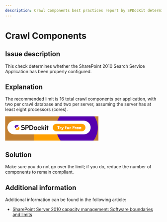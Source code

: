 ```yaml
---
description: Crawl Components best practices report by SPDocKit determines whether the SharePoint 2010 Search Service Application has been properly configured.
---
```


# Crawl Components

## Issue description

This check determines whether the SharePoint 2010 Search Service Application has been properly configured.

## Explanation

The recommended limit is 16 total crawl components per application, with two per crawl database and two per server, assuming the server has at least eight processors \(cores\).

[![Download SPDocKit](../../../../static/img/spdockit-download.png)](http://bit.ly/2US0Zna)

## Solution

Make sure you do not go over the limit; if you do, reduce the number of components to remain compliant.

## Additional information

Additional information can be found in the following article:

* [SharePoint Server 2010 capacity management: Software boundaries and limits](https://technet.microsoft.com/en-us/library/cc262787%28v=office.14%29.aspx)

